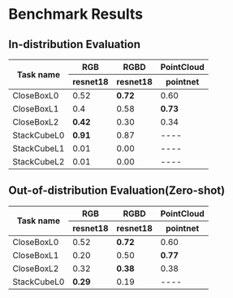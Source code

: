 # Benchmark Results

## In-distribution Evaluation

<table>
  <thead>
    <tr>
      <th rowspan="2">Task name</th>
      <th>RGB</th>
      <th>RGBD</th>
      <th>PointCloud</th>
    </tr>
    <tr>
      <th>resnet18</th>
      <th>resnet18</th>
      <th>pointnet</th>
    </tr>
  </thead>
  <tbody>
    <tr>
      <td>CloseBoxL0</td>
      <td>0.52</td>
      <td><b>0.72</b></td>
      <td>0.60</td>
    </tr>
    <tr>
      <td>CloseBoxL1</td>
      <td>0.4</td>
      <td>0.58</td>
      <td><b>0.73</b></td>
    </tr>
    <tr>
      <td>CloseBoxL2</td>
      <td><b>0.42</b></td>
      <td>0.30</td>
      <td>0.34</td>
    </tr>
    <tr>
      <td>StackCubeL0</td>
      <td><b>0.91</b></td>
      <td>0.87</td>
      <td>----</td>
    </tr>
    <tr>
      <td>StackCubeL1</td>
      <td>0.01</td>
      <td>0.00</td>
      <td>----</td>
    </tr>
    <tr>
      <td>StackCubeL2</td>
      <td>0.01</td>
      <td>0.00</td>
      <td>----</td>
    </tr>
  </tbody>
</table>

## Out-of-distribution Evaluation(Zero-shot)
<table>
  <thead>
    <tr>
      <th rowspan="2">Task name</th>
      <th>RGB</th>
      <th>RGBD</th>
      <th>PointCloud</th>
    </tr>
    <tr>
      <th>resnet18</th>
      <th>resnet18</th>
      <th>pointnet</th>
    </tr>
  </thead>
  <tbody>
    <tr>
      <td>CloseBoxL0</td>
      <td>0.52</td>
      <td><b>0.72</b></td>
      <td>0.60</td>
    </tr>
    <tr>
      <td>CloseBoxL1</td>
      <td>0.20</td>
      <td>0.50</td>
      <td><b>0.77</b></td>
    </tr>
    <tr>
      <td>CloseBoxL2</td>
      <td>0.32</td>
      <td><b>0.38</b></td>
      <td>0.38</td>
    </tr>
    <tr>
      <td>StackCubeL0</td>
      <td><b>0.29</b></td>
      <td>0.19</td>
      <td>----</td>
    </tr>

  </tbody>
</table>
